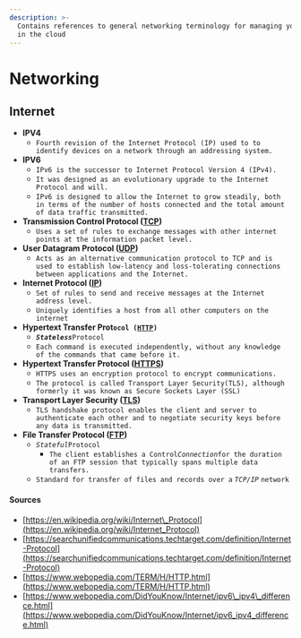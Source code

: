 ```yaml
---
description: >-
  Contains references to general networking terminology for managing your server
  in the cloud
---
```


# Networking

## Internet 

* **IPV4**
  * `Fourth revision of the Internet Protocol (IP) used to to identify devices on a network through an addressing system.`
* **IPV6**
  * `IPv6 is the successor to Internet Protocol Version 4 (IPv4).` 
  * `It was designed as an evolutionary upgrade to the Internet Protocol and will.`
  * `IPv6 is designed to allow the Internet to grow steadily, both in terms of the number of hosts connected and the total amount of data traffic transmitted.`
* **Transmission Control Protocol \(**[**TCP**](https://searchnetworking.techtarget.com/definition/TCP)**\)**
  * `Uses a set of rules to exchange messages with other internet points at the information packet level.`
* **User Datagram Protocol \(**[**UDP**](https://searchnetworking.techtarget.com/definition/UDP-User-Datagram-Protocol)**\)**
  * `Acts as an alternative communication protocol to TCP and is used to establish low-latency and loss-tolerating connections between applications and the Internet.`
* **Internet Protocol \(**[**IP**](https://searchunifiedcommunications.techtarget.com/definition/Internet-Protocol)**\)**
  * `Set of rules to send and receive messages at the Internet address level.`
  * `Uniquely identifies a host from all other computers on the internet`
* **Hypertext Transfer Prot`ocol (`**[**`HTTP`**](https://searchwindevelopment.techtarget.com/definition/HTTP)**`)`** 
  * _**`Stateless`**_`Protocol` 
  * `Each command is executed independently, without any knowledge of the commands that came before it.`
* **Hypertext Transfer Protocol \(**[**HTTPS**](https://www.cloudflare.com/learning/ssl/what-is-https/)**\)** 
  * `HTTPS uses an encryption protocol to encrypt communications.` 
  * `The protocol is called Transport Layer Security(TLS), although formerly it was known as Secure Sockets Layer (SSL)`
* **Transport Layer Security \(**[**TLS**](https://www.networkworld.com/article/2303073/lan-wan-what-is-transport-layer-security-protocol.html)**\)**
  * `TLS handshake protocol enables the client and server to authenticate each other and to negotiate security keys before any data is transmitted.`
* **File Transfer Protocol \(**[**FTP**](https://searchenterprisewan.techtarget.com/definition/File-Transfer-Protocol)**\)**
  * _`Stateful`_`Protocol`
    * `The client establishes a Control`_`Connection`_`for the duration of an FTP session that typically spans multiple data transfers.`
  * `Standard for transfer of files and records over a` _`TCP/IP`_ `network`

#### Sources

* [https://en.wikipedia.org/wiki/Internet\_Protocol](https://en.wikipedia.org/wiki/Internet_Protocol)
* [https://searchunifiedcommunications.techtarget.com/definition/Internet-Protocol](https://searchunifiedcommunications.techtarget.com/definition/Internet-Protocol)
* [https://www.webopedia.com/TERM/H/HTTP.html](https://www.webopedia.com/TERM/H/HTTP.html)
* [https://www.webopedia.com/DidYouKnow/Internet/ipv6\_ipv4\_difference.html](https://www.webopedia.com/DidYouKnow/Internet/ipv6_ipv4_difference.html)



